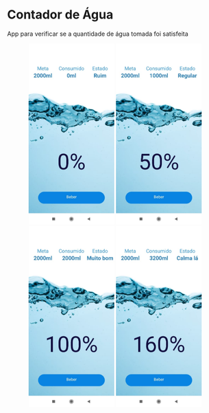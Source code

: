 # Contador de Água
App para verificar se a quantidade de água tomada foi satisfeita



<p align="center">
  <img src="/images/ruim.jpeg" width="200">
  <img src="/images/regular.jpeg" width="200">
  <img src="/images/muitobom.jpeg" width="200">
  <img src="/images/calmala.jpeg" width="200">
</p>
